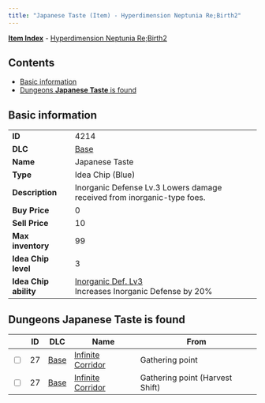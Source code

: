 ```yaml
---
title: "Japanese Taste (Item) - Hyperdimension Neptunia Re;Birth2"
---
```


[**Item Index**](/neptunia/rb2/item/index.html) - [Hyperdimension Neptunia Re;Birth2](/neptunia/rb2)

## Contents

- [Basic information](#basic-information)
- [Dungeons **Japanese Taste** is found](#dungeons-japanese-taste-is-found)

## Basic information

|   |   |
| -- | -- |
| **ID** | 4214 |
| **DLC** | [Base](/neptunia/rb2/dlc/0-base.html) |
| **Name** | Japanese Taste |
| **Type** | Idea Chip (Blue) |
| **Description** | Inorganic Defense Lv.3 Lowers damage received from inorganic-type foes. |
| **Buy Price** | 0 |
| **Sell Price** | 10 |
| **Max inventory** | 99 |
| **Idea Chip level** | 3 |
| **Idea Chip ability** | [Inorganic Def. Lv3](/neptunia/rb2/ability/0-9613-inorganic-def-lv3.html)<br />Increases Inorganic Defense by 20% |

## Dungeons **Japanese Taste** is found

|    | ID | DLC | Name | From |
| -- | -- | --- | ---- | ---- |
| <input type="checkbox" id="rb2-dungeon-0-27" class="trackbox" /> | 27 | [Base](/neptunia/rb2/dlc/0-base.html) | [Infinite Corridor](/neptunia/rb2/dungeon/0-27-infinite-corridor.html) | Gathering point |
| <input type="checkbox" id="rb2-dungeon-0-27" class="trackbox" /> | 27 | [Base](/neptunia/rb2/dlc/0-base.html) | [Infinite Corridor](/neptunia/rb2/dungeon/0-27-infinite-corridor.html) | Gathering point (Harvest Shift) |